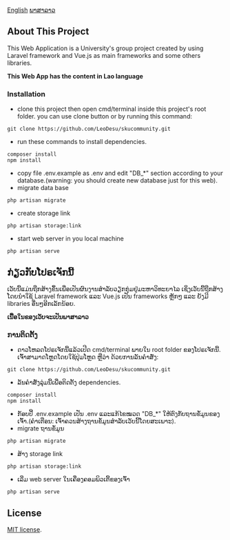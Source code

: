 [English](#english)
[ພາສາລາວ](#lao)

## <a id="english">About This Project</a>

<p>This Web Application is a University's group project created by using Laravel framework and Vue.js as main frameworks and some others libraries.</p>
<p><b>This Web App has the content in Lao language </b></p>

### Installation
- clone this project then open cmd/terminal inside this project's root folder.
you can use clone button or by running this command:
```
git clone https://github.com/LeoDesu/skucommunity.git
```
- run these commands to install dependencies.
```
composer install
npm install
```
- copy file .env.example as .env and edit "DB_*" section according to your database.(warning: you should create new database just for this web).
- migrate data base
```
php artisan migrate
```
- create storage link
```
php artisan storage:link
```
- start web server in you local machine
```
php artisan serve
```
## <a id="lao">ກ່ຽວກັບໂປຣເຈັກນີ້</a>

<p>ເວັບນີ້ແມ່ນຖືກສ້າງຂຶ້ນເພື່ອເປັນຜົນງານສໍາລັບວຽກກຸ່ມຢູ່ມະຫາວິທະຍາໄລ ເຊິ່ງເວັບນີ້ຖືກສ້າງໂດຍນໍາໃຊ້ Laravel framework ແລະ Vue.js ເປັນ frameworks ຫຼັກໆ ແລະ ຍັງມີ libraries ອື່ນໆອີກເລັກນ້ອຍ.</p>
<p><b>ເນື້ອໃນຂອງເວັບຈະເປັນພາສາລາວ </b></p>

### ການຕິດຕັ້ງ
- ດາວໂຫລດໂປຣເຈັກນີ້ແລ້ວເປີດ cmd/terminal ພາຍໃນ root folder ຂອງໂປຣເຈັກນີ້.
ເຈົ້າສາມາດໂຫຼດໂດຍໃຊ້ປຸ່ມໂຫຼດ ຫຼືວ່າ ດ້ວຍການລັນຄໍາສັ່ງ:
```
git clone https://github.com/LeoDesu/skucommunity.git
```
- ລັນຄໍາສັ່ງລຸ່ມນີ້ເພື່ອຕິດຕັ້ງ dependencies.
```
composer install
npm install
```
- ກັອບປີ້ .env.example ເປັນ .env ແລະແກ້ໄຂໝວດ "DB_*" ໃຫ້ຕົງກັບຖານຂໍ້ມູນຂອງເຈົ້າ.(ຄໍາເຕືອນ: ເຈົ້າຄວນສ້າງຖານຂໍ້ມູນສໍາລັບເວັບນີ້ໂດຍສະເພາະ).
- migrate ຖານຂໍ້ມູນ
```
php artisan migrate
```
- ສ້າງ storage link
```
php artisan storage:link
```
- ເລີ່ມ web server ໃນເຄື່ອງຄອມພິວເຕີ້ຂອງເຈົ້າ
```
php artisan serve
```

## License

[MIT license](https://opensource.org/licenses/MIT).
